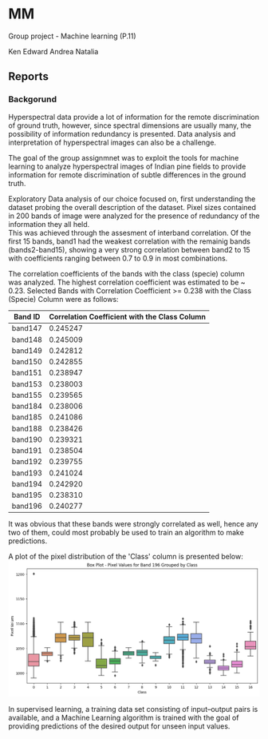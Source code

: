 # MM
Group project - Machine learning (P.11)

Ken 
Edward 
Andrea 
Natalia

## Reports 
### Backgorund
 
Hyperspectral data provide a lot of information for the remote discrimination of ground truth, however, since spectral dimensions are usually many, the possibility of information redundancy is presented. Data analysis and interpretation of hyperspectral images can also be a challenge. <br>

The goal of the group assignmnet was to exploit the tools for machine learning to analyze hyperspectral images of Indian pine fields to provide information for remote discrimination of subtle differences in the ground truth. <br>

Exploratory Data analysis of our choice focused on, first understanding the dataset probing the overall description of the dataset. Pixel sizes contained in 200 bands of image were analyzed for the presence of redundancy of the information they all held. <br>
This was achieved through the assesment of interband correlation. Of the first 15 bands, band1 had the weakest correlation with the remainig bands (bands2-band15), showing a very strong correlation between band2 to 15 with coefficients ranging between 0.7 to 0.9 in most combinations. <br>

The correlation coefficients of the bands with the class (specie) column was analyzed. The highest correlation coefficient was estimated to be ~ 0.23. Selected Bands with Correlation Coefficient >= 0.238 with the Class (Specie) Column were as follows:<br>

| Band ID | Correlation Coefficient with the Class Column |
|---------|----------------------------------------------|
| band147 | 0.245247                                     |
| band148 | 0.245009                                     |
| band149 | 0.242812                                     |
| band150 | 0.242855                                     |
| band151 | 0.238947                                     |
| band153 | 0.238003                                     |
| band155 | 0.239565                                     |
| band184 | 0.238006                                     |
| band185 | 0.241086                                     |
| band188 | 0.238426                                     |
| band190 | 0.239321                                     |
| band191 | 0.238504                                     |
| band192 | 0.239755                                     |
| band193 | 0.241024                                     |
| band194 | 0.242920                                     |
| band195 | 0.238310                                     |
| band196 | 0.240277                                     |


It was obvious that these bands were strongly correlated as well, hence any two of them, could most probably be used to train an algorithm to make predictions. <br>

A plot of the pixel distribution of the 'Class' column is presented below:<br>
![Alt text](band196_vs_class.png) <br>


In supervised learning, a training data set consisting of input–output pairs is available, and a Machine Learning algorithm is trained with the goal of providing predictions of the desired output for unseen input values.